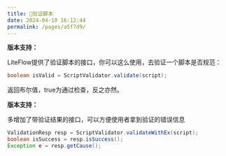 ```yaml
---
title: 🍦验证脚本
date: 2024-04-10 16:12:44
permalink: /pages/a5f7d9/
---
```


**版本支持：**<Badge text="v2.12.0+" vertical="middle"/>

LiteFlow提供了验证脚本的接口，你可以这么使用，去验证一个脚本是否规范：

```java
boolean isValid = ScriptValidator.validate(script);
```

返回布尔值，true为通过检查，反之亦然。

**版本支持：**<Badge text="v2.15.0+" vertical="middle"/>

多增加了带验证结果的接口，可以方便使用者拿到验证的错误信息

```java
ValidationResp resp = ScriptValidator.validateWithEx(script);
boolean isSuccess = resp.isSuccess();
Exception e = resp.getCause();
```
